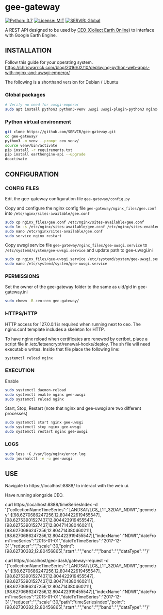# gee-gateway

[![Python: 3.7](https://img.shields.io/badge/python-3.7-blue.svg)](https://www.python.org/)
[![License: MIT](https://img.shields.io/badge/License-MIT-yellow.svg)](https://opensource.org/licenses/MIT)
[![SERVIR: Global](https://img.shields.io/badge/SERVIR-Global-green)](https://servirglobal.net)

A REST API designed to be used by [CEO (Collect Earth Online)](https://github.com/openforis/collect-earth-online) to interface with Google Earth Engine.

## INSTALLATION

Follow this guide for your operating system. https://chriswarrick.com/blog/2016/02/10/deploying-python-web-apps-with-nginx-and-uwsgi-emperor/

The following is a shorthand version for Debian / Ubuntu

### Global packages

```sh
# Verify no need for uwsgi-emperor
sudo apt install python3 python3-venv uwsgi uwsgi-plugin-python3 nginx-full
```

### Python virtual environment

```sh
git clone https://github.com/SERVIR/gee-gateway.git
cd gee-gateway/
python3 -m venv --prompt ceo venv/
source venv/bin/activate
pip install -r requirements.txt
pip install earthengine-api --upgrade
deactivate
```

## CONFIGURATION

### CONFIG FILES

Edit the gee-gateway configuration file `gee-gateway/config.py`

Copy and configure the nginx config file `gee-gateway/nginx_files/gee.conf` into `/etc/nginx/sites-available/gee.conf`
```sh
sudo cp nginx_files/gee.conf /etc/nginx/sites-available/gee.conf
sudo ln -s /etc/nginx/sites-available/gee.conf /etc/nginx/sites-enabled/
sudo nano /etc/nginx/sites-available/gee.conf
sudo service nginx restart
```
Copy uwsgi service file `gee-gateway/nginx_files/gee-uwsgi.service` to `/etc/systemd/system/gee-uwsgi.service` and update path to gee-uwsgi.ini
```sh
sudo cp nginx_files/gee-uwsgi.service /etc/systemd/system/gee-uwsgi.service
sudo nano /etc/systemd/system/gee-uwsgi.service
```

### PERMISSIONS

Set the owner of the gee-gateway folder to the same as uid/gid in gee-gateway.ini
```sh
sudo chown -R ceo:ceo gee-gateway/
```

### HTTPS/HTTP

HTTP access for 127.0.0.1 is required when running next to ceo. The nginx.conf
template includes a skeleton for HTTP.

To have nginx reload when certificates are renewed by certbot, place a script
file in /etc/letsencrypt/renewal-hooks/deploy. The sh file will need executable
writes. Inside that file place the following line:

```sh
systemctl reload nginx
```

### EXECUTION

Enable

```sh
sudo systemctl daemon-reload
sudo systemctl enable nginx gee-uwsgi
sudo systemctl reload nginx
```

Start, Stop, Restart (note that nginx and gee-uwsgi are two different processes)

```sh
sudo systemctl start nginx gee-uwsgi
sudo systemctl stop nginx gee-uwsgi
sudo systemctl restart nginx gee-uwsgi
```

### LOGS

```sh
sudo less +G /var/log/nginx/error.log
sudo journalctl -e -u gee-uwsgi
```

## USE

Navigate to https://localhost:8888/ to interact with the web ui.

Have running alongside CEO.

curl https://localhost:8888/timeSeriesIndex -d '{"collectionNameTimeSeries":"LANDSAT/LC8_L1T_32DAY_NDWI","geometry":[[98.6270686247256,12.804422919455547],[98.62753901527437,12.804422919455547],[98.62753901527437,12.804714380460211],[98.6270686247256,12.804714380460211],[98.6270686247256,12.804422919455547]],"indexName":"NDWI","dateFromTimeSeries":"2015-01-01","dateToTimeSeries":"2017-12-31","reducer":"","scale":30,"point":[98.62730382,12.80456865],"start":"","end":"","band":"","dataType":""}'

curl https://localhost/geo-dash/gateway-request -d '{"collectionNameTimeSeries":"LANDSAT/LC8_L1T_32DAY_NDWI","geometry":[[98.6270686247256,12.804422919455547],[98.62753901527437,12.804422919455547],[98.62753901527437,12.804714380460211],[98.6270686247256,12.804714380460211],[98.6270686247256,12.804422919455547]],"indexName":"NDWI","dateFromTimeSeries":"2015-01-01","dateToTimeSeries":"2017-12-31","reducer":"","scale":30,"path":"timeSeriesIndex","point":[98.62730382,12.80456865],"start":"","end":"","band":"","dataType":""}'
